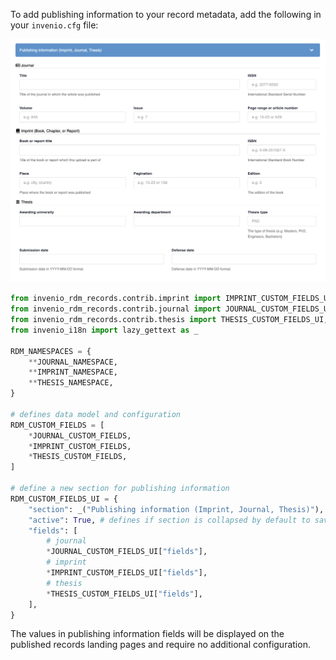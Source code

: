 To add publishing information to your record metadata, add the following in your `invenio.cfg` file: 

![Publishing info](./imgs/publishing-info.png)
```python
from invenio_rdm_records.contrib.imprint import IMPRINT_CUSTOM_FIELDS_UI, IMPRINT_CUSTOM_FIELDS, IMPRINT_NAMESPACE
from invenio_rdm_records.contrib.journal import JOURNAL_CUSTOM_FIELDS_UI, JOURNAL_CUSTOM_FIELDS, JOURNAL_NAMESPACE
from invenio_rdm_records.contrib.thesis import THESIS_CUSTOM_FIELDS_UI, THESIS_CUSTOM_FIELDS, THESIS_NAMESPACE
from invenio_i18n import lazy_gettext as _

RDM_NAMESPACES = {
    **JOURNAL_NAMESPACE,
    **IMPRINT_NAMESPACE,
    **THESIS_NAMESPACE,
}

# defines data model and configuration
RDM_CUSTOM_FIELDS = [
    *JOURNAL_CUSTOM_FIELDS,
    *IMPRINT_CUSTOM_FIELDS,
    *THESIS_CUSTOM_FIELDS,
]

# define a new section for publishing information
RDM_CUSTOM_FIELDS_UI = {
    "section": _("Publishing information (Imprint, Journal, Thesis)"),
    "active": True, # defines if section is collapsed by default to save space
    "fields": [
        # journal
        *JOURNAL_CUSTOM_FIELDS_UI["fields"],
        # imprint
        *IMPRINT_CUSTOM_FIELDS_UI["fields"],
        # thesis
        *THESIS_CUSTOM_FIELDS_UI["fields"],
    ],
}

```

The values in publishing information fields will be displayed on the published records landing pages and require no additional configuration. 